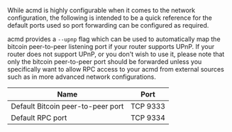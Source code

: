 While acmd is highly configurable when it comes to the network configuration,
the following is intended to be a quick reference for the default ports used so
port forwarding can be configured as required.

acmd provides a `--upnp` flag which can be used to automatically map the bitcoin
peer-to-peer listening port if your router supports UPnP.  If your router does
not support UPnP, or you don't wish to use it, please note that only the bitcoin
peer-to-peer port should be forwarded unless you specifically want to allow RPC
access to your acmd from external sources such as in more advanced network
configurations.

|Name|Port|
|----|----|
|Default Bitcoin peer-to-peer port|TCP 9333|
|Default RPC port|TCP 9334|
